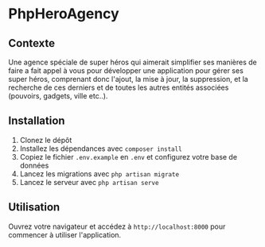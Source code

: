 # PhpHeroAgency

## Contexte

Une agence spéciale de super héros qui aimerait simplifier ses manières de faire a fait appel à vous pour développer une application pour gérer ses super héros, comprenant donc l'ajout, la mise à jour, la suppression, et la recherche de ces derniers et de toutes les autres entités associées (pouvoirs, gadgets, ville etc..).

## Installation

1. Clonez le dépôt
2. Installez les dépendances avec `composer install`
3. Copiez le fichier `.env.example` en `.env` et configurez votre base de données
4. Lancez les migrations avec `php artisan migrate`
5. Lancez le serveur avec `php artisan serve`

## Utilisation

Ouvrez votre navigateur et accédez à `http://localhost:8000` pour commencer à utiliser l'application.